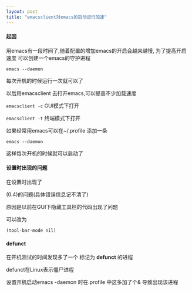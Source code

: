 ```yaml
---
layout: post
title: "emacsclient对emacs的启动进行加速"
---
```

#### 起因 ####
用emacs有一段时间了,随着配置的增加emacs的开启会越来越慢, 为了提高开启速度 可以创建一个emacs的守护进程

`emacs --daemon`

每次开机的时候运行一次就可以了  

以后用emacsclient 去打开emacs,可以提高不少加载速度

`emacsclient -c`    GUI模式下打开

`emacsclient -t`    终端模式下打开

如果经常用emacs可以在~/.profile 添加一条

`emacs --daemon`

这样每次开机的时候就可以启动了

#### 设置时出现的问题 ####
在设置时出现了 

(0.4)的问题(具体错误信息记不清了)

原因是以前在GUI下隐藏工具栏的代码出现了问题

可以改为

`(tool-bar-mode nil)`

#### defunct ####

在开机测试的时间发现多了一个 标记为 **defunct** 的进程

defunct在Linux表示僵尸进程  

设置开机启动emacs -daemon 时在.profile 中这多加了个& 导致出现该进程
